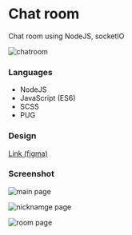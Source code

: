 # Chat room
Chat room using NodeJS, socketIO

![chatroom](https://user-images.githubusercontent.com/88661435/191409155-b840870c-ec47-493e-93c7-5dfbaf2253c5.gif)


### Languages

- NodeJS
- JavaScript (ES6)
- SCSS
- PUG


### Design
[Link (figma)](https://www.figma.com/file/MEqckmXbM3DNT5RNxOs1Uo/Noom?node-id=2%3A32)


### Screenshot

![main page](https://user-images.githubusercontent.com/88661435/191281375-d8cce78f-cb38-4d9d-8193-2cd97f694ca5.png)

![nicknamge page](https://user-images.githubusercontent.com/88661435/191281924-556d8e74-ded5-4fb2-a878-2c681e0ed697.png)

![room page](https://user-images.githubusercontent.com/88661435/191282536-d4f31e14-c54c-4ec2-8272-a07844969d1c.png)
